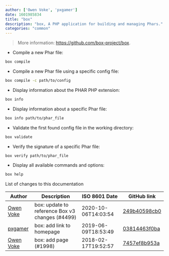 ```yaml
---
author: ['Owen Voke', 'pxgamer']
date: 1601985834
title: "box"
description: "box, A PHP application for building and managing Phars."
categories: "common"
---
```

> More information: <https://github.com/box-project/box>.

- Compile a new Phar file:

```bash
box compile
```

- Compile a new Phar file using a specific config file:

```bash
box compile -c path/to/config
```

- Display information about the PHAR PHP extension:

```bash
box info
```

- Display information about a specific Phar file:

```bash
box info path/to/phar_file
```

- Validate the first found config file in the working directory:

```bash
box validate
```

- Verify the signature of a specific Phar file:

```bash
box verify path/to/phar_file
```

- Display all available commands and options:

```bash
box help
```
List of changes to this documentation


Author | Description | ISO 8601 Date | GitHub link
------|-----|-----|-----
[Owen Voke](mailto:development@voke.dev) | box: update to reference Box v3 changes (#4499) | 2020-10-06T14:03:54 | [249b40598cb0](https://github.com/tldr-pages/tldr/commit/249b40598cb09db4b8d23879f393687ebf0aeaab)
[pxgamer](mailto:owzie123@gmail.com) | box: add link to homepage | 2019-06-09T18:53:49 | [03814463f0ba](https://github.com/tldr-pages/tldr/commit/03814463f0bad3fe91a8eb285fceb3a0fd0182e7)
[Owen Voke](mailto:owzie123@gmail.com) | box: add page (#1998) | 2018-02-17T19:52:57 | [7457ef8b953a](https://github.com/tldr-pages/tldr/commit/7457ef8b953a2158b97544646604252e418313dd)

